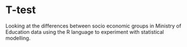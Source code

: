# T-test
Looking at the differences between socio economic groups in Ministry of Education data using the R language to experiment with statistical modelling.
